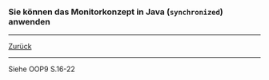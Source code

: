 ### Sie können das Monitorkonzept in Java (``synchronized``) anwenden

---

[Zurück](400threads.md)

---
Siehe OOP9 S.16-22
